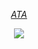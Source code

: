 <div align="center">
  
 [_ATA_](https://nijiro.atabook.org) 

<div align="center">

![](https://komarev.com/ghpvc/?username=chishiyas&color=000000&label=freaks
)
